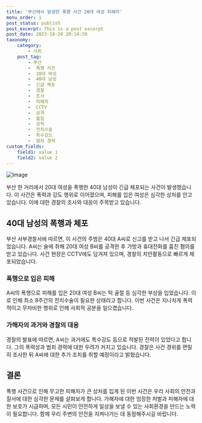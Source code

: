 ```yaml
---
title: '부산에서 발생한 폭행 사건 20대 여성 피해자'
menu_order: 1
post_status: publish
post_excerpt: This is a post excerpt
post_date: 2023-10-20 20:14:59
taxonomy:
    category:
        - 사회
    post_tag:
        - 부산
        -  폭행 사건
        -  20대 여성
        -  40대 남성
        -  긴급 체포
        -  경찰
        -  조사
        -  피해자
        -  CCTV
        -  공격
        -  훔침
        -  상처
        -  전치수술
        -  특수강도
        -  범죄 경력
custom_fields:
    field1: value 1
    field2: value 2
---
```


![Image](https://imgnews.pstatic.net/image/081/2024/02/07/0003429082_001_20240207062501164.jpg?type=w647)


부산 한 거리에서 20대 여성을 폭행한 40대 남성이 긴급 체포되는 사건이 발생했습니다. 이 사건은 폭력과 강도 행위로 이어졌으며, 피해를 입은 여성은 심각한 상처를 안고 있습니다. 이에 대한 경찰의 조사와 대응이 주목받고 있습니다.

## 40대 남성의 폭행과 체포
부산 서부경찰서에 따르면, 이 사건의 주범은 40대 A씨로 신고를 받고 나서 긴급 체포되었습니다. A씨는 술에 취해 20대 여성 B씨를 공격한 후 가방과 휴대전화를 훔친 혐의를 받고 있습니다. 사건 현장은 CCTV에도 담겨져 있으며, 경찰의 치안활동으로 빠르게 체포되었습니다.

### 폭행으로 입은 피해
A씨의 폭행으로 피해를 입은 20대 여성 B씨는 턱 골절 등 심각한 부상을 입었습니다. 이로 인해 최소 8주간의 전치수술이 필요한 상태라고 합니다. 이번 사건은 지나치게 폭력적이고 무자비한 행위로 인해 사회적 공분을 일으켰습니다.

### 가해자의 과거와 경찰의 대응
경찰의 발표에 따르면, A씨는 과거에도 특수강도 등으로 적발된 전력이 있었다고 합니다. 그의 폭력성과 범죄 경력에 대한 우려가 커지고 있습니다. 경찰은 사건 경위를 면밀히 조사한 뒤 A씨에 대한 추가 조치를 취할 예정이라고 밝혔습니다.

## 결론
폭행 사건으로 인해 무고한 피해자가 큰 상처를 입게 된 이번 사건은 우리 사회의 안전과 질서에 대한 심각한 문제를 살펴보게 합니다. 가해자에 대한 엄정한 처벌과 피해자에 대한 보호가 시급하며, 모든 시민이 안전하게 일상을 보낼 수 있는 사회환경을 만드는 노력이 필요합니다. 함께 우리 주변의 안전을 지켜나가는 데 동참해주시길 바랍니다.
